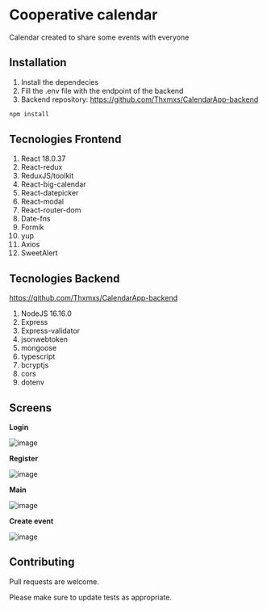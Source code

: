 # Cooperative calendar
Calendar created to share some events with everyone

## Installation

1. Install the dependecies
2. Fill the .env file with the endpoint of the backend
3. Backend repository: https://github.com/Thxmxs/CalendarApp-backend

```bash
npm install
```

## Tecnologies Frontend
1. React 18.0.37
1. React-redux
1. ReduxJS/toolkit
1. React-big-calendar
1. React-datepicker
1. React-modal
1. React-router-dom
1. Date-fns
1. Formik
1. yup 
1. Axios
1. SweetAlert

## Tecnologies Backend
https://github.com/Thxmxs/CalendarApp-backend
1. NodeJS 16.16.0
1. Express
2. Express-validator
3. jsonwebtoken
4. mongoose
5. typescript
6. bcryptjs
7. cors
8. dotenv
   

## Screens

__Login__

![image](https://github.com/Thxmxs/CalendarApp/assets/69379135/4a058a9f-eb03-4129-9a49-4f39df9a8a9c)

__Register__

![image](https://github.com/Thxmxs/CalendarApp/assets/69379135/164a08d2-df18-46f2-ae5c-8ab5396562e3)

__Main__

![image](https://github.com/Thxmxs/CalendarApp/assets/69379135/7223e40b-3b27-4a02-b15e-b5142af186aa)

__Create event__

![image](https://github.com/Thxmxs/CalendarApp/assets/69379135/fb5dac1b-ef7a-4dc5-bdd6-26958b3b60a7)


## Contributing

Pull requests are welcome. 

Please make sure to update tests as appropriate.
